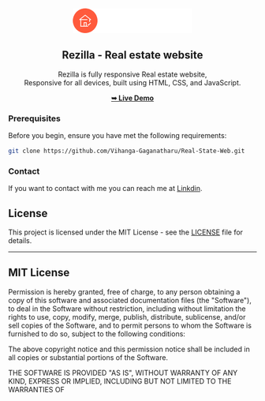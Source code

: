 <div align="center">
  <br />
  
![Alt Text](/assets/logo.png)


  <h2 align="center">Rezilla - Real estate website</h2>

  Rezilla  is fully responsive Real estate website, <br />Responsive for all devices, built using HTML, CSS, and JavaScript.

  <a href="https://vihanga-gaganatharu.github.io/Real-State-Web/"><strong>➥ Live Demo</strong></a>



</div>

### Prerequisites

Before you begin, ensure you have met the following requirements:

```bash
git clone https://github.com/Vihanga-Gaganatharu/Real-State-Web.git
```

### Contact

If you want to contact with me you can reach me at [Linkdin](https://www.linkedin.com/in/vihanga-gaganatharu-b21676281/).

## License

This project is licensed under the MIT License - see the [LICENSE](LICENSE) file for details.

---

MIT License
-----------

Permission is hereby granted, free of charge, to any person obtaining a copy
of this software and associated documentation files (the "Software"), to deal
in the Software without restriction, including without limitation the rights
to use, copy, modify, merge, publish, distribute, sublicense, and/or sell
copies of the Software, and to permit persons to whom the Software is
furnished to do so, subject to the following conditions:

The above copyright notice and this permission notice shall be included in all
copies or substantial portions of the Software.

THE SOFTWARE IS PROVIDED "AS IS", WITHOUT WARRANTY OF ANY KIND, EXPRESS OR
IMPLIED, INCLUDING BUT NOT LIMITED TO THE WARRANTIES OF 
